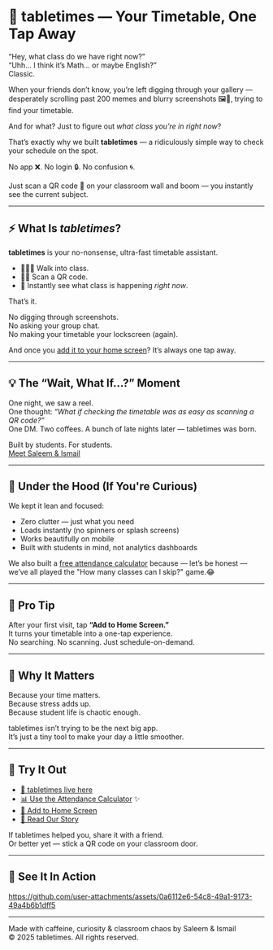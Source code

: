 # 📅 tabletimes — Your Timetable, One Tap Away

“Hey, what class do we have right now?”  
“Uhh... I think it’s Math... or maybe English?”  
Classic.

When your friends don’t know, you’re left digging through your gallery — desperately scrolling past 200 memes and blurry screenshots 🖼️🤣, trying to find your timetable.

And for what? Just to figure out *what class you’re in right now*?

That’s exactly why we built **tabletimes** — a ridiculously simple way to check your schedule on the spot.

No app ❌. No login 🔒. No confusion 🌀.

Just scan a QR code 📲 on your classroom wall and boom — you instantly see the current subject.

---

## ⚡ What Is *tabletimes*?

**tabletimes** is your no-nonsense, ultra-fast timetable assistant.

- 🚶🏻‍♂️ Walk into class.
- 🤳🏻 Scan a QR code.
- 🎯 Instantly see what class is happening *right now*.

That’s it.

No digging through screenshots.  
No asking your group chat.  
No making your timetable your lockscreen (again).

And once you [add it to your home screen](https://tabletimes.vercel.app/info#quick-access)? It’s always one tap away.

---

## 💡 The “Wait, What If…?” Moment

One night, we saw a reel.  
One thought: *“What if checking the timetable was as easy as scanning a QR code?”*  
One DM. Two coffees. A bunch of late nights later — tabletimes was born.

Built by students. For students.  
[Meet Saleem & Ismail](https://tabletimes.vercel.app/info#about-us)

---

## 🔧 Under the Hood (If You're Curious)

We kept it lean and focused:

- Zero clutter — just what you need
- Loads instantly (no spinners or splash screens)
- Works beautifully on mobile
- Built with students in mind, not analytics dashboards

We also built a [free attendance calculator](https://tabletimes.vercel.app/calculator) because — let’s be honest — we’ve all played the "How many classes can I skip?" game.😂

---

## 🎁 Pro Tip

After your first visit, tap **“Add to Home Screen.”**  
It turns your timetable into a one-tap experience.  
No searching. No scanning. Just schedule-on-demand.

---

## 🌱 Why It Matters

Because your time matters.  
Because stress adds up.  
Because student life is chaotic enough.

tabletimes isn’t trying to be the next big app.  
It’s just a tiny tool to make your day a little smoother.

---

## 🚀 Try It Out

- [📅 tabletimes live here](https://tabletimes.vercel.app/)
- [📊 Use the Attendance Calculator](https://tabletimes.vercel.app/calculator) ✨
- [📲 Add to Home Screen](https://tabletimes.vercel.app/info#quick-access)
- [📖 Read Our Story](https://tabletimes.vercel.app/info#about-us)

If tabletimes helped you, share it with a friend.  
Or better yet — stick a QR code on your classroom door.

---

## 🎥 See It In Action

https://github.com/user-attachments/assets/0a6112e6-54c8-49a1-9173-49a4b6b1dff5

---

Made with caffeine, curiosity & classroom chaos by Saleem & Ismail  
© 2025 tabletimes. All rights reserved.
